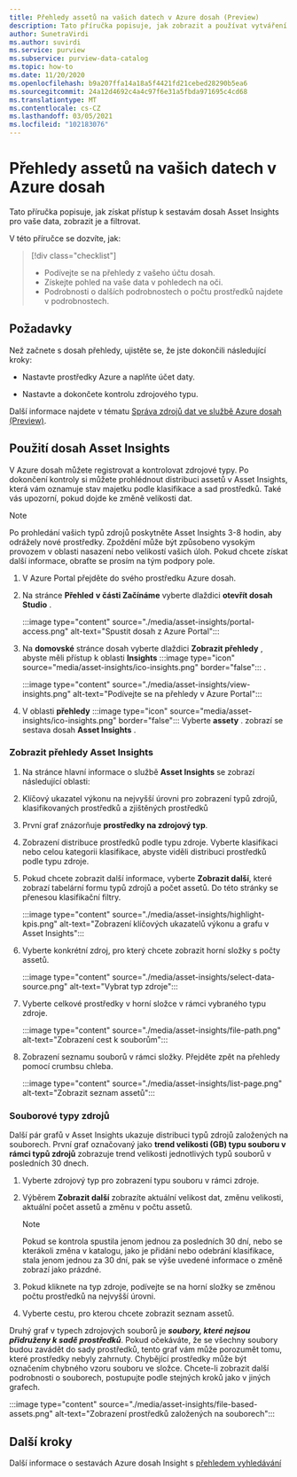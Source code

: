 ```yaml
---
title: Přehledy assetů na vašich datech v Azure dosah (Preview)
description: Tato příručka popisuje, jak zobrazit a používat vytváření sestav assetů dosah Insights pro vaše data.
author: SunetraVirdi
ms.author: suvirdi
ms.service: purview
ms.subservice: purview-data-catalog
ms.topic: how-to
ms.date: 11/20/2020
ms.openlocfilehash: b9a207ffa14a18a5f4421fd21cebed28290b5ea6
ms.sourcegitcommit: 24a12d4692c4a4c97f6e31a5fbda971695c4cd68
ms.translationtype: MT
ms.contentlocale: cs-CZ
ms.lasthandoff: 03/05/2021
ms.locfileid: "102183076"
---
```

# <a name="asset-insights-on-your-data-in-azure-purview"></a>Přehledy assetů na vašich datech v Azure dosah

Tato příručka popisuje, jak získat přístup k sestavám dosah Asset Insights pro vaše data, zobrazit je a filtrovat.

V této příručce se dozvíte, jak:

> [!div class="checklist"]
> * Podívejte se na přehledy z vašeho účtu dosah.
> * Získejte pohled na vaše data v pohledech na oči.
> * Podrobnosti o dalších podrobnostech o počtu prostředků najdete v podrobnostech.

## <a name="prerequisites"></a>Požadavky

Než začnete s dosah přehledy, ujistěte se, že jste dokončili následující kroky:

* Nastavte prostředky Azure a naplňte účet daty.

* Nastavte a dokončete kontrolu zdrojového typu.

Další informace najdete v tématu [Správa zdrojů dat ve službě Azure dosah (Preview)](manage-data-sources.md).

## <a name="use-purview-asset-insights"></a>Použití dosah Asset Insights

V Azure dosah můžete registrovat a kontrolovat zdrojové typy. Po dokončení kontroly si můžete prohlédnout distribuci assetů v Asset Insights, která vám oznamuje stav majetku podle klasifikace a sad prostředků. Také vás upozorní, pokud dojde ke změně velikosti dat.

> [!NOTE]
> Po prohledání vašich typů zdrojů poskytněte Asset Insights 3-8 hodin, aby odrážely nové prostředky. Zpoždění může být způsobeno vysokým provozem v oblasti nasazení nebo velikostí vašich úloh. Pokud chcete získat další informace, obraťte se prosím na tým podpory pole.

1. V Azure Portal přejděte do svého prostředku Azure dosah.

1. Na stránce **Přehled** **v části Začínáme** vyberte dlaždici **otevřít dosah Studio** .

   :::image type="content" source="./media/asset-insights/portal-access.png" alt-text="Spustit dosah z Azure Portal":::

1. Na **domovské** stránce dosah vyberte dlaždici **Zobrazit přehledy** , abyste měli přístup k oblasti **Insights** :::image type="icon" source="media/asset-insights/ico-insights.png" border="false"::: .

   :::image type="content" source="./media/asset-insights/view-insights.png" alt-text="Podívejte se na přehledy v Azure Portal":::

1. V oblasti **přehledy** :::image type="icon" source="media/asset-insights/ico-insights.png" border="false"::: Vyberte **assety** . zobrazí se sestava dosah **Asset Insights** .

### <a name="view-asset-insights"></a>Zobrazit přehledy Asset Insights

1. Na stránce hlavní informace o službě **Asset Insights** se zobrazí následující oblasti:

2. Klíčový ukazatel výkonu na nejvyšší úrovni pro zobrazení typů zdrojů, klasifikovaných prostředků a zjištěných prostředků
 
3. První graf znázorňuje **prostředky na zdrojový typ**.

4. Zobrazení distribuce prostředků podle typu zdroje. Vyberte klasifikaci nebo celou kategorii klasifikace, abyste viděli distribuci prostředků podle typu zdroje. 
 
5. Pokud chcete zobrazit další informace, vyberte **Zobrazit další**, které zobrazí tabelární formu typů zdrojů a počet assetů. Do této stránky se přenesou klasifikační filtry.

   :::image type="content" source="./media/asset-insights/highlight-kpis.png" alt-text="Zobrazení klíčových ukazatelů výkonu a grafu v Asset Insights":::
 
6. Vyberte konkrétní zdroj, pro který chcete zobrazit horní složky s počty assetů. 

   :::image type="content" source="./media/asset-insights/select-data-source.png" alt-text="Vybrat typ zdroje":::
 
7. Vyberte celkové prostředky v horní složce v rámci vybraného typu zdroje.

   :::image type="content" source="./media/asset-insights/file-path.png" alt-text="Zobrazení cest k souborům":::

8. Zobrazení seznamu souborů v rámci složky. Přejděte zpět na přehledy pomocí crumbsu chleba.

   :::image type="content" source="./media/asset-insights/list-page.png" alt-text="Zobrazit seznam assetů":::  

### <a name="file-based-source-types"></a>Souborové typy zdrojů
Další pár grafů v Asset Insights ukazuje distribuci typů zdrojů založených na souborech. První graf označovaný jako **trend velikosti (GB) typu souboru v rámci typů zdrojů** zobrazuje trend velikosti jednotlivých typů souborů v posledních 30 dnech. 
 
1. Vyberte zdrojový typ pro zobrazení typu souboru v rámci zdroje. 
 
1. Výběrem **Zobrazit další** zobrazíte aktuální velikost dat, změnu velikosti, aktuální počet assetů a změnu v počtu assetů.
 
   > [!NOTE]
   > Pokud se kontrola spustila jenom jednou za posledních 30 dní, nebo se kterákoli změna v katalogu, jako je přidání nebo odebrání klasifikace, stala jenom jednou za 30 dní, pak se výše uvedené informace o změně zobrazí jako prázdné.

1. Pokud kliknete na typ zdroje, podívejte se na horní složky se změnou počtu prostředků na nejvyšší úrovni.

1. Vyberte cestu, pro kterou chcete zobrazit seznam assetů.

Druhý graf v typech zdrojových souborů je ***soubory, které nejsou přidruženy k sadě prostředků***. Pokud očekáváte, že se všechny soubory budou zavádět do sady prostředků, tento graf vám může porozumět tomu, které prostředky nebyly zahrnuty. Chybějící prostředky může být označením chybného vzoru souboru ve složce. Chcete-li zobrazit další podrobnosti o souborech, postupujte podle stejných kroků jako v jiných grafech.

   :::image type="content" source="./media/asset-insights/file-based-assets.png" alt-text="Zobrazení prostředků založených na souborech":::  

## <a name="next-steps"></a>Další kroky

Další informace o sestavách Azure dosah Insight s [přehledem vyhledávání](./scan-insights.md)
